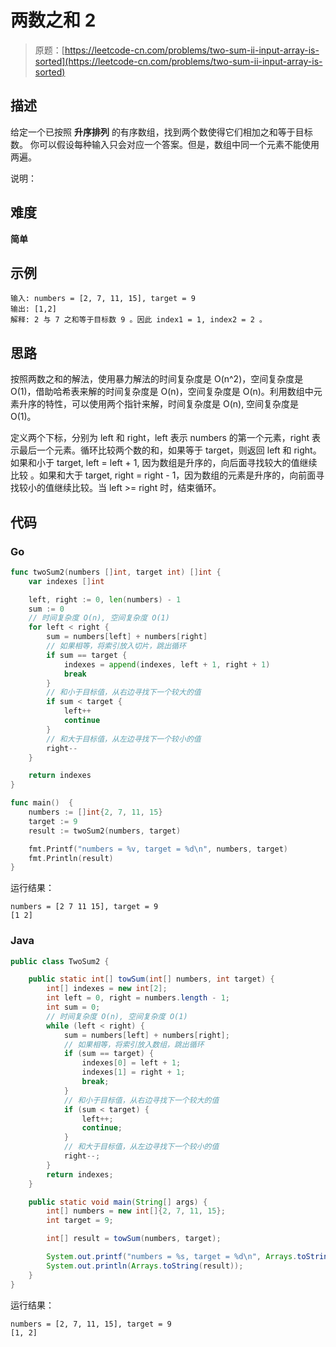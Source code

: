 # 两数之和 2

> 原题：[https://leetcode-cn.com/problems/two-sum-ii-input-array-is-sorted](https://leetcode-cn.com/problems/two-sum-ii-input-array-is-sorted)

## 描述

给定一个已按照 **升序排列** 的有序数组，找到两个数使得它们相加之和等于目标数。
你可以假设每种输入只会对应一个答案。但是，数组中同一个元素不能使用两遍。

说明：

## 难度

**简单**

## 示例

```
输入: numbers = [2, 7, 11, 15], target = 9
输出: [1,2]
解释: 2 与 7 之和等于目标数 9 。因此 index1 = 1, index2 = 2 。
```

## 思路

按照两数之和的解法，使用暴力解法的时间复杂度是 O(n^2)，空间复杂度是 O(1)，借助哈希表来解的时间复杂度是 O(n)，空间复杂度是 O(n)。利用数组中元素升序的特性，可以使用两个指针来解，时间复杂度是 O(n), 空间复杂度是 O(1)。

定义两个下标，分别为 left 和 right，left 表示 numbers 的第一个元素，right 表示最后一个元素。循环比较两个数的和，如果等于 target，则返回 left 和 right。如果和小于 target, left = left + 1, 因为数组是升序的，向后面寻找较大的值继续比较 。如果和大于 target, right = right -  1，因为数组的元素是升序的，向前面寻找较小的值继续比较。当 left  >= right 时，结束循环。

## 代码

### Go

```go
func twoSum2(numbers []int, target int) []int {
    var indexes []int

    left, right := 0, len(numbers) - 1
    sum := 0
    // 时间复杂度 O(n), 空间复杂度 O(1)
    for left < right {
        sum = numbers[left] + numbers[right]
        // 如果相等，将索引放入切片，跳出循环
        if sum == target {
            indexes = append(indexes, left + 1, right + 1)
            break
        }
        // 和小于目标值，从右边寻找下一个较大的值
        if sum < target {
            left++
            continue
        }
        // 和大于目标值，从左边寻找下一个较小的值
        right--
    }

    return indexes
}
```

```go
func main()  {
    numbers := []int{2, 7, 11, 15}
    target := 9
    result := twoSum2(numbers, target)

    fmt.Printf("numbers = %v, target = %d\n", numbers, target)
    fmt.Println(result)
}
```

运行结果：

```
numbers = [2 7 11 15], target = 9
[1 2]
```

### Java

```java
public class TwoSum2 {

    public static int[] towSum(int[] numbers, int target) {
        int[] indexes = new int[2];
        int left = 0, right = numbers.length - 1;
        int sum = 0;
        // 时间复杂度 O(n), 空间复杂度 O(1)
        while (left < right) {
            sum = numbers[left] + numbers[right];
            // 如果相等，将索引放入数组，跳出循环
            if (sum == target) {
                indexes[0] = left + 1;
                indexes[1] = right + 1;
                break;
            }
            // 和小于目标值，从右边寻找下一个较大的值
            if (sum < target) {
                left++;
                continue;
            }
            // 和大于目标值，从左边寻找下一个较小的值
            right--;
        }
        return indexes;
    }

    public static void main(String[] args) {
        int[] numbers = new int[]{2, 7, 11, 15};
        int target = 9;

        int[] result = towSum(numbers, target);

        System.out.printf("numbers = %s, target = %d\n", Arrays.toString(numbers), target);
        System.out.println(Arrays.toString(result));
    }
}
```

运行结果：

```
numbers = [2, 7, 11, 15], target = 9
[1, 2]
```

